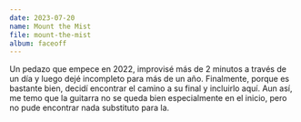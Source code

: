 ```yaml
---
date: 2023-07-20
name: Mount the Mist
file: mount-the-mist
album: faceoff
---
```


Un pedazo que empece en 2022, improvisé más de 2 minutos a través de un día y luego dejé incompleto para más de un año. Finalmente, porque es bastante bien, decidí encontrar el camino a su final y incluirlo aquí. Aun así, me temo que la guitarra no se queda bien especialmente en el inicio, pero no pude encontrar nada substituto para la.
